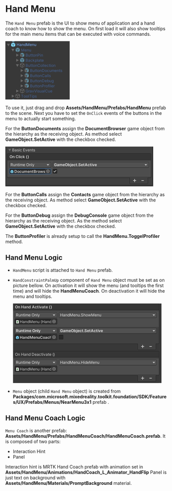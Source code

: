 # Hand Menu

The `Hand Menu` prefab is the UI to show menu of application and a hand coach to know how to show the menu. On first load it will also show tooltips for the main menu items that can be executed with voice commands.

![Hand Menu prefab](../.attachments/hand-menu-prefab.png)

To use it, just drag and drop **Assets/HandMenu/Prefabs/HandMenu** prefab to the scene. Next you have to set the `OnClick` events of the buttons in the menu to actually start something.

For the **ButtonDocuments** assign the **DocumentBrowser** game object from the hierarchy as the receiving object. As method select **GameObject.SetActive** with the checkbox checked.

![Documents button properties](../.attachments/hand-menu-button-documents.png)

For the **ButtonCalls** assign the **Contacts** game object from the hierarchy as the receiving object. As method select **GameObject.SetActive** with the checkbox checked.

For the **ButtonDebug** assign the **DebugConsole** game object from the hierarchy as the receiving object. As the method select **GameObject.SetActive** with the checkbox checked.

The **ButtonProfiler** is already setup to call the **HandMenu.ToggelProfiler** method.

## Hand Menu Logic

* `HandMenu` script is attached to `Hand Menu` prefab.

* `HandConstraintPalmUp` component of `Hand Menu` object must be set as on picture bellow. On activation it will show the menu (and tooltips the first time) and will hide the **HandMenuCoach**. On deactivation it will hide the menu and tooltips.

  ![HandConstraintPalmUp](../.attachments/hand-menu-hand-constraint-palm-up.png)
  
* `Menu` object (child `Hand Menu` object) is created from **Packages/com.microsoft.mixedreality.toolkit.foundation/SDK/Features/UX/Prefabs/Menus/NearMenu3x1** prefab .

## Hand Menu Coach Logic

`Menu Coach` is another prefab: **Assets/HandMenu/Prefabs/HandMenuCoach/HandMenuCoach.prefab**. It is composed of two parts:

* Interaction Hint
* Panel

Interaction hint is MRTK Hand Coach prefab with animation set in **Assets/HandMenu/Animations/HandCoach_L_Animator_HandFlip**
Panel is just text on background with **Assets/HandMenu/Materials/PromptBackground** material.
